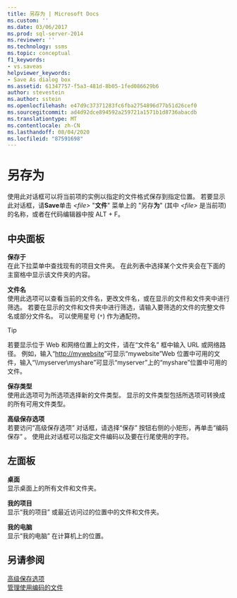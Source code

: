 ```yaml
---
title: 另存为 | Microsoft Docs
ms.custom: ''
ms.date: 03/06/2017
ms.prod: sql-server-2014
ms.reviewer: ''
ms.technology: ssms
ms.topic: conceptual
f1_keywords:
- vs.saveas
helpviewer_keywords:
- Save As dialog box
ms.assetid: 61347757-f5a3-481d-8b05-1fed086629b6
author: stevestein
ms.author: sstein
ms.openlocfilehash: e47d9c37371283fc6fba2754896d77b51d26cef0
ms.sourcegitcommit: ad4d92dce894592a259721a1571b1d8736abacdb
ms.translationtype: MT
ms.contentlocale: zh-CN
ms.lasthandoff: 08/04/2020
ms.locfileid: "87591698"
---
```

# <a name="save-as"></a>另存为
  使用此对话框可以将当前项的实例以指定的文件格式保存到指定位置。 若要显示此对话框，请**Save**单击 *\<file>* "**文件**" 菜单上的 "另存**为**" (其中 *\<file>* 是当前项) 的名称，或者在代码编辑器中按 ALT + F。  
  
## <a name="central-panel"></a>中央面板  
 **保存于**  
 在此下拉菜单中查找现有的项目文件夹。 在此列表中选择某个文件夹会在下面的主窗格中显示该文件夹的内容。  
  
 **文件名**  
 使用此选项可以查看当前的文件名，更改文件名，或在显示的文件和文件夹中进行筛选。 若要在显示的文件和文件夹中进行筛选，请输入要筛选的文件的完整文件名或部分文件名。 可以使用星号 (`*`) 作为通配符。  
  
> [!TIP]
>  若要显示位于 Web 和网络位置上的文件，请在“文件名”  框中输入 URL 或网络路径。 例如，输入“<http://mywebsite>”可显示“mywebsite”Web 位置中可用的文件，输入“\\\myserver\myshare”可显示“myserver”上的“myshare”位置中可用的文件。  
  
 **保存类型**  
 使用此选项可为所选项选择新的文件类型。 显示的文件类型包括所选项可转换成的所有可用文件类型。  
  
 **高级保存选项**  
 若要访问“高级保存选项”  对话框，请选择“保存”  按钮右侧的小矩形，再单击“编码保存”  。 使用此对话框可以指定文件编码以及要在行尾使用的字符。  
  
## <a name="left-panel"></a>左面板  
 **桌面**  
 显示桌面上的所有文件和文件夹。  
  
 **我的项目**  
 显示“我的项目”  或最近访问过的位置中的文件和文件夹。  
  
 **我的电脑**  
 显示“我的电脑”  在计算机上的位置。  
  
## <a name="see-also"></a>另请参阅  
 [高级保存选项](advanced-save-options.md)   
 [管理使用编码的文件](../solution/manage-files-with-encoding.md)  
  
  
